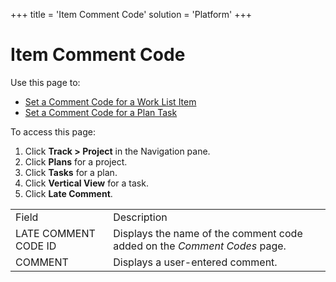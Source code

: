 +++
title = 'Item Comment Code'
solution = 'Platform'
+++

# Item Comment Code

<div class="use">

Use this page to:

  - [Set a Comment Code for a Work List
    Item](../Use_Cases/Set_a_Comment_Code_for_a_Work_List_Item)
  - [Set a Comment Code for a Plan
    Task](../Use_Cases/Set_a_Comment_Code_for_a_Plan_Task)

</div>

To access this page:

1.  Click <span style="font-weight: bold;">Track \>
    </span>**Project** in the Navigation pane.
2.  Click **Plans** for a project.
3.  Click **Tasks** for a plan.
4.  Click **Vertical View** for a task.
5.  Click **Late
Comment**.

|                      |                                                                          |
| -------------------- | ------------------------------------------------------------------------ |
| Field                | Description                                                              |
| LATE COMMENT CODE ID | Displays the name of the comment code added on the *Comment Codes* page. |
| COMMENT              | Displays a user-entered comment.                                         |
